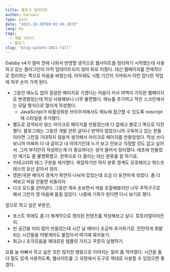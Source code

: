 ```yaml
---
title: 블로그 업데이트
author: haruair
type: post
date: "2021-10-28T09:02:49.307Z"
lang: ko
tags:
  - 개발 이야기
  - 블로그
slug: "blog-update-2021-fall"
---
```


Gatsby v4가 얼마 전에 나와서 반영할 생각으로 웹사이트를 정리하기 시작했는데 사용하고 있는 플러그인이 아직 업데이트되지 않아 뒤로 미뤘다. 대신 웹페이지를 전체적으로 정리하는 쪽으로 마음을 바꿨는데, 아무래도 시험 기간이 가까워서 이런 잡다한 작업에 자꾸 손이 가게 된다.

- 그동안 메뉴도 없이 깔끔한 페이지로 가겠다는 마음이 커서 여백이 가득한 웹페이지로 변경했었는데 막상 사용해보니 너무 불편했다. 메뉴를 추가하고 작은 스크린에서는 모달 형식으로 열리게 작성했다.
  - JavaScript가 비활성화된 브라우저에서도 메뉴에 접근할 수 있도록 noscript에 스타일을 추가했다.
- 별도로 검색되지 않는 마이크로 페이지를 만들었는데 다 없에고 블로그 쪽으로 이전했다. 블로그에는 그동안 개발 관련 글이나 번역이 많았으니까 구독하고 있는 분들이라면 그런걸 기대하지 않을까 생각해서 마이크로 페이지를 만들었었다. 막상 쓰다보니까 어짜피 다 내 글이고 내 이야기인데 누가 보고 안보고 걱정할 것도 없고 싶어서. 그저 부지런히 작성하는게 더 중요하다는 생각 들어서 정리했다. 애초에 만들었던 계기도 좀 불명확했고. 한쪽으로 다 올리는 대신 분류를 잘 하기로.
- 카테고리와 태그 구분을 제거했다. 복잡하기만 하지 분류 경계도 모호해지고 워드프레스의 유산 같아서 정리.
- 영문/국문 페이지 경계가 확연히 나눠져 있었는데 조금 더 유연하게 섞었다. 좀 더 써보고 마음 안들면 되돌리자.
- 다크 모드를 걷어냈다. 그동안 계속 손보면서 색을 조절해봤지만 너무 주먹구구로 해서 그런지 영 마음에 들질 않았다. 나중에 기회가 된다면 다시 보기로 했다.

앞으로 하고 싶은 부분은,

- 포스트 외에도 좀 더 체계적으로 정리된 컨텐츠를 작성해보고 싶다. 튜토리얼이라든지.
- 빈 공간을 미리 많이 만들었는데 시간 날 때마다 조금씩 추가하기로. 잔잔하게 휘발되는 시간들을 어떻게라도 붙잡아서 여기에 묶어놓기.
- 회고나 조각모음을 제대로된 템플릿 가지고 꾸준히 실행하기.

요즘 늘 바빠서 하고 싶은 것은 많지만 행동으로 이어지는 일이 좀 적어졌다. 시간을 좀 더 밀도 있게 사용하도록, 웹사이트를 그 과정에서 도구로 제대로 사용할 수 있었으면 좋겠다.
